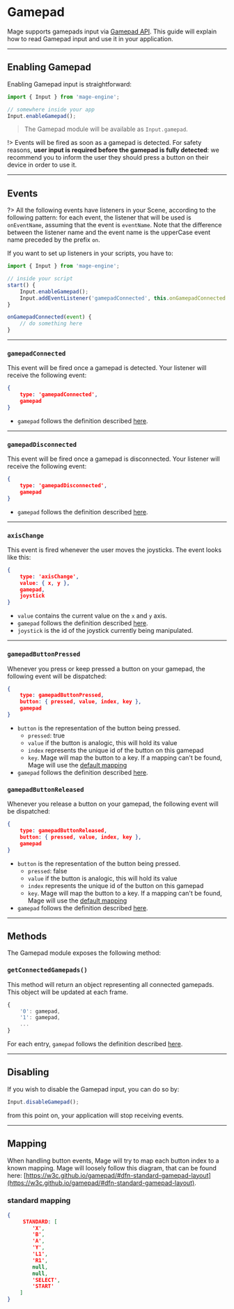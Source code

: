 # Gamepad

Mage supports gamepads input via [Gamepad API](https://developer.mozilla.org/en-US/docs/Web/API/Gamepad_API). This guide will explain how to read Gamepad input and use it in your application.

---

## Enabling Gamepad

Enabling Gamepad input is straightforward:

```js
import { Input } from 'mage-engine';

// somewhere inside your app
Input.enableGamepad();
```

> The Gamepad module will be available as `Input.gamepad`.

!> Events will be fired as soon as a gamepad is detected. For safety reasons, **user input is required before the gamepad is fully detected**: we recommend you to inform the user they should press a button on their device in order to use it.

---

## Events

?> All the following events have listeners in your Scene, according to the following pattern: for each event, the listener that will be used is `onEventName`, assuming that the event is `eventName`. Note that the difference between the listener name and the event name is the upperCase event name preceded by the prefix `on`.

If you want to set up listeners in your scripts, you have to:

```js
import { Input } from 'mage-engine';

// inside your script
start() {
    Input.enableGamepad();
    Input.addEventListener('gamepadConnected', this.onGamepadConnected.bind(this));
}

onGamepadConnected(event) {
    // do something here
}
```

---

### `gamepadConnected`

This event will be fired once a gamepad is detected. Your listener will receive the following event:

```json
{
    type: 'gamepadConnected',
    gamepad
}
```

- `gamepad` follows the definition described [here](https://developer.mozilla.org/en-US/docs/Web/API/Gamepad).

---

### `gamepadDisconnected`

This event will be fired once a gamepad is disconnected. Your listener will receive the following event:

```json
{
    type: 'gamepadDisconnected',
    gamepad
}
```

- `gamepad` follows the definition described [here](https://developer.mozilla.org/en-US/docs/Web/API/Gamepad).

---

### `axisChange`

This event is fired whenever the user moves the joysticks. The event looks like this:

```json
{
    type: 'axisChange',
    value: { x, y },
    gamepad,
    joystick
}
```

- `value` contains the current value on the `x` and `y` axis.
- `gamepad` follows the definition described [here](https://developer.mozilla.org/en-US/docs/Web/API/Gamepad).
- `joystick` is the id of the joystick currently being manipulated.

---

### `gamepadButtonPressed`

Whenever you press or keep pressed a button on your gamepad, the following event will be dispatched:

```json
{
    type: gamepadButtonPressed,
    button: { pressed, value, index, key },
    gamepad
}
```

- `button` is the representation of the button being pressed.
  - `pressed`: true
  - `value` if the button is analogic, this will hold its value
  - `index` represents the unique id of the button on this gamepad
  - `key`. Mage will map the button to a key. If a mapping can't be found, Mage will use the [default mapping](/advanced/input/gamepad.md#mapping)
- `gamepad` follows the definition described [here](https://developer.mozilla.org/en-US/docs/Web/API/Gamepad).

### `gamepadButtonReleased`

Whenever you release a button on your gamepad, the following event will be dispatched:

```json
{
    type: gamepadButtonReleased,
    button: { pressed, value, index, key },
    gamepad
}
```

- `button` is the representation of the button being pressed.
  - `pressed`: false
  - `value` if the button is analogic, this will hold its value
  - `index` represents the unique id of the button on this gamepad
  - `key`. Mage will map the button to a key. If a mapping can't be found, Mage will use the [default mapping](/advanced/input/gamepad.md#mapping)
- `gamepad` follows the definition described [here](https://developer.mozilla.org/en-US/docs/Web/API/Gamepad).

---

##  Methods

The Gamepad module exposes the following method:

### `getConnectedGamepads()`

This method will return an object representing all connected gamepads. This object will be updated at each frame.
```javascript
{
    '0': gamepad,
    '1': gamepad,
    ...
}
```

For each entry, `gamepad` follows the definition described [here](https://developer.mozilla.org/en-US/docs/Web/API/Gamepad).

---

## Disabling

If you wish to disable the Gamepad input, you can do so by:

```js
Input.disableGamepad();
```

from this point on, your application will stop receiving events.

---

## Mapping

When handling button events, Mage will try to map each button index to a known mapping. Mage will loosely follow this diagram, that can be found here: [https://w3c.github.io/gamepad/#dfn-standard-gamepad-layout](https://w3c.github.io/gamepad/#dfn-standard-gamepad-layout).

### standard mapping

```json
{
     STANDARD: [
        'X',
        'B',
        'A',
        'Y',
        'L1',
        'R1',
        null,
        null,
        'SELECT',
        'START'
    ]
}
```
